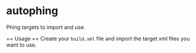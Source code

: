 autophing
=========

Phing targets to import and use.

== Usage ==
Create your `build.xml` file and import the target xml files you want to use.
